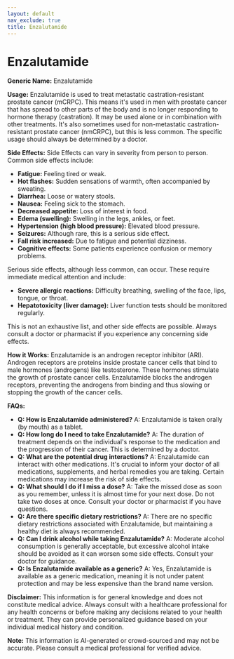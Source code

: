 ```yaml
---
layout: default
nav_exclude: true
title: Enzalutamide
---
```


# Enzalutamide

**Generic Name:** Enzalutamide

**Usage:** Enzalutamide is used to treat metastatic castration-resistant prostate cancer (mCRPC).  This means it's used in men with prostate cancer that has spread to other parts of the body and is no longer responding to hormone therapy (castration). It may be used alone or in combination with other treatments.  It's also sometimes used for non-metastatic castration-resistant prostate cancer (nmCRPC), but this is less common.  The specific usage should always be determined by a doctor.

**Side Effects:**  Side Effects can vary in severity from person to person. Common side effects include:

* **Fatigue:** Feeling tired or weak.
* **Hot flashes:** Sudden sensations of warmth, often accompanied by sweating.
* **Diarrhea:** Loose or watery stools.
* **Nausea:** Feeling sick to the stomach.
* **Decreased appetite:** Loss of interest in food.
* **Edema (swelling):** Swelling in the legs, ankles, or feet.
* **Hypertension (high blood pressure):** Elevated blood pressure.
* **Seizures:** Although rare, this is a serious side effect.
* **Fall risk increased:** Due to fatigue and potential dizziness.
* **Cognitive effects:** Some patients experience confusion or memory problems.


Serious side effects, although less common, can occur. These require immediate medical attention and include:

* **Severe allergic reactions:** Difficulty breathing, swelling of the face, lips, tongue, or throat.
* **Hepatotoxicity (liver damage):**  Liver function tests should be monitored regularly.


This is not an exhaustive list, and other side effects are possible.  Always consult a doctor or pharmacist if you experience any concerning side effects.

**How it Works:** Enzalutamide is an androgen receptor inhibitor (ARI).  Androgen receptors are proteins inside prostate cancer cells that bind to male hormones (androgens) like testosterone.  These hormones stimulate the growth of prostate cancer cells. Enzalutamide blocks the androgen receptors, preventing the androgens from binding and thus slowing or stopping the growth of the cancer cells.

**FAQs:**

* **Q: How is Enzalutamide administered?** A: Enzalutamide is taken orally (by mouth) as a tablet.
* **Q: How long do I need to take Enzalutamide?** A: The duration of treatment depends on the individual's response to the medication and the progression of their cancer.  This is determined by a doctor.
* **Q: What are the potential drug interactions?** A:  Enzalutamide can interact with other medications.  It's crucial to inform your doctor of all medications, supplements, and herbal remedies you are taking.  Certain medications may increase the risk of side effects.
* **Q: What should I do if I miss a dose?** A: Take the missed dose as soon as you remember, unless it is almost time for your next dose.  Do not take two doses at once.  Consult your doctor or pharmacist if you have questions.
* **Q: Are there specific dietary restrictions?** A: There are no specific dietary restrictions associated with Enzalutamide, but maintaining a healthy diet is always recommended.
* **Q: Can I drink alcohol while taking Enzalutamide?** A: Moderate alcohol consumption is generally acceptable, but excessive alcohol intake should be avoided as it can worsen some side effects.  Consult your doctor for guidance.
* **Q: Is Enzalutamide available as a generic?** A: Yes, Enzalutamide is available as a generic medication, meaning it is not under patent protection and may be less expensive than the brand name version.


**Disclaimer:** This information is for general knowledge and does not constitute medical advice.  Always consult with a healthcare professional for any health concerns or before making any decisions related to your health or treatment.  They can provide personalized guidance based on your individual medical history and condition.


**Note:** This information is AI-generated or crowd-sourced and may not be accurate. Please consult a medical professional for verified advice.